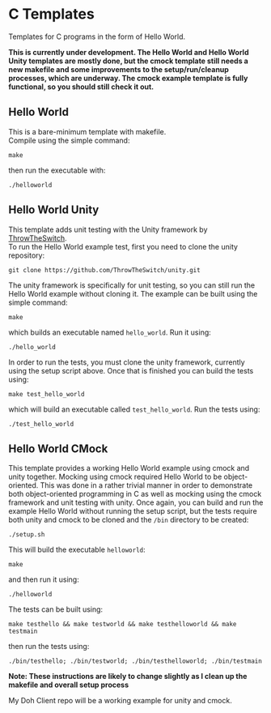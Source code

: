 # C Templates
Templates for C programs in the form of Hello World.  


**This is currently under development. The Hello World and Hello World Unity templates are mostly done, but the cmock template still needs a new makefile and some improvements to the setup/run/cleanup processes, which are underway. The cmock example template is fully functional, so you should still check it out.**

## Hello World

This is a bare-minimum template with makefile.  
Compile using the simple command:

```
make
```

then run the executable with:

```
./helloworld
```

## Hello World Unity

This template adds unit testing with the Unity framework by [ThrowTheSwitch].  
To run the Hello World example test, first you need to clone the unity repository:  

```
git clone https://github.com/ThrowTheSwitch/unity.git
```

The unity framework is specifically for unit testing, so you can still run the Hello World example without cloning it. The example can be built using the simple command:

```
make
```

which builds an executable named `hello_world`. Run it using:

```
./hello_world
```

In order to run the tests, you must clone the unity framework, currently using the setup script above. Once that is finished you can build the tests using:

```
make test_hello_world
```  

which will build an executable called `test_hello_world`. Run the tests using:

```
./test_hello_world
```

## Hello World CMock

This template provides a working Hello World example using cmock and unity together. Mocking using cmock required Hello World to be object-oriented. This was done in a rather trivial manner in order to demonstrate both object-oriented programming in C as well as mocking using the cmock framework and unit testing with unity. Once again, you can build and run the example Hello World without running the setup script, but the tests require both unity and cmock to be cloned and the `/bin` directory to be created:

```
./setup.sh
```

This will build the executable `helloworld`:

```
make
```

and then run it using:

```
./helloworld
```

The tests can be built using:

```
make testhello && make testworld && make testhelloworld && make testmain
```

then run the tests using:

```
./bin/testhello; ./bin/testworld; ./bin/testhelloworld; ./bin/testmain
```

**Note: These instructions are likely to change slightly as I clean up the makefile and overall setup process**

My Doh Client repo will be a working example for unity and cmock.

[ThrowTheSwitch]: <https://github.com/ThrowTheSwitch>
